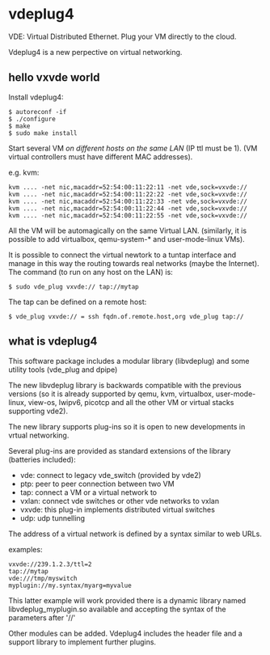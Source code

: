 # vdeplug4
VDE: Virtual Distributed Ethernet. Plug your VM directly to the cloud.

Vdeplug4 is a new perpective on virtual networking.

## hello vxvde world

Install vdeplug4:
```
$ autoreconf -if
$ ./configure
$ make
$ sudo make install
```

Start several VM *on different hosts on the same LAN* (IP ttl must be 1).
(VM virtual controllers must have different MAC addresses).

e.g. kvm:
```
kvm .... -net nic,macaddr=52:54:00:11:22:11 -net vde,sock=vxvde://
kvm .... -net nic,macaddr=52:54:00:11:22:22 -net vde,sock=vxvde://
kvm .... -net nic,macaddr=52:54:00:11:22:33 -net vde,sock=vxvde://
kvm .... -net nic,macaddr=52:54:00:11:22:44 -net vde,sock=vxvde://
kvm .... -net nic,macaddr=52:54:00:11:22:55 -net vde,sock=vxvde://
```

All the VM will be automagically on the same Virtual LAN.
(similarly, it is possible to add virtualbox, qemu-system-\* and user-mode-linux
 VMs).

It is possible to connect the virtual newtork to a tuntap interface
and manage in this way the routing towards real networks (maybe the Internet).
The command (to run on any host on the LAN) is:
```
$ sudo vde_plug vxvde:// tap://mytap
```

The tap can be defined on a remote host:
```
$ vde_plug vxvde:// = ssh fqdn.of.remote.host,org vde_plug tap://
```

## what is vdeplug4

This software package includes a modular library (libvdeplug) and some utility tools (vde\_plug and dpipe)

The new libvdeplug library is backwards compatible with the previous versions (so it is already supported
		by qemu, kvm, virtualbox, user-mode-linux, view-os, lwipv6, picotcp and all the other VM or virtual
		stacks supporting vde2).

The new library supports plug-ins so it is open to new developments in vrtual networking.

Several plug-ins are provided as standard extensions of the library (batteries included):
- vde: connect to legacy vde\_switch (provided by vde2)
- ptp: peer to peer connection between two VM
- tap: connect a VM or a virtual network to 
- vxlan: connect vde switches or other vde networks to vxlan
- vxvde: this plug-in implements distributed virtual switches
- udp: udp tunnelling

The address of a virtual network is defined by a syntax similar to web URLs.

examples:
```
vxvde://239.1.2.3/ttl=2
tap://mytap
vde:///tmp/myswitch
myplugin://my.syntax/myarg=myvalue
```
This latter example will work provided there is a dynamic library named libvdeplug\_myplugin.so
available and accepting the syntax of the parameters after '//'

Other modules can be added. Vdeplug4 includes the header file and a support library to implement further plugins.

